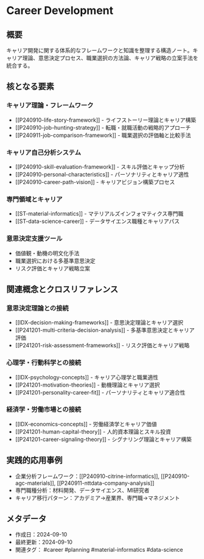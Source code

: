 # Career Development

## 概要
キャリア開発に関する体系的なフレームワークと知識を整理する構造ノート。キャリア理論、意思決定プロセス、職業選択の方法論、キャリア戦略の立案手法を統合する。

## 核となる要素

### キャリア理論・フレームワーク
- [[P240910-life-story-framework]] - ライフストーリー理論とキャリア構築
- [[P240910-job-hunting-strategy]] - 転職・就職活動の戦略的アプローチ
- [[P240911-job-comparison-framework]] - 職業選択の評価軸と比較手法

### キャリア自己分析システム
- [[P240910-skill-evaluation-framework]] - スキル評価とキャップ分析
- [[P240910-personal-characteristics]] - パーソナリティとキャリア適性
- [[P240910-career-path-vision]] - キャリアビジョン構築プロセス

### 専門領域とキャリア
- [[ST-material-informatics]] - マテリアルズインフォマティクス専門職
- [[ST-data-science-career]] - データサイエンス職種とキャリアパス

### 意思決定支援ツール
- 価値観・動機の明文化手法
- 職業選択における多基準意思決定
- リスク評価とキャリア戦略立案

## 関連概念とクロスリファレンス

### 意思決定理論との接続
- [[IDX-decision-making-frameworks]] - 意思決定理論とキャリア選択
- [[P241201-multi-criteria-decision-analysis]] - 多基準意思決定とキャリア評価
- [[P241201-risk-assessment-frameworks]] - リスク評価とキャリア戦略

### 心理学・行動科学との接続  
- [[IDX-psychology-concepts]] - キャリア心理学と職業適性
- [[P241201-motivation-theories]] - 動機理論とキャリア選択
- [[P241201-personality-career-fit]] - パーソナリティとキャリア適合性

### 経済学・労働市場との接続
- [[IDX-economics-concepts]] - 労働経済学とキャリア価値
- [[P241201-human-capital-theory]] - 人的資本理論とスキル投資
- [[P241201-career-signaling-theory]] - シグナリング理論とキャリア構築

## 実践的応用事例
- 企業分析フレームワーク：[[P240910-citrine-informatics]], [[P240910-agc-materials]], [[P240911-nttdata-company-analysis]]
- 専門職種分析：材料開発、データサイエンス、MI研究者
- キャリア移行パターン：アカデミア→産業界、専門職→マネジメント


## メタデータ
- 作成日：2024-09-10
- 最終更新：2024-09-10
- 関連タグ： #career #planning #material-informatics #data-science